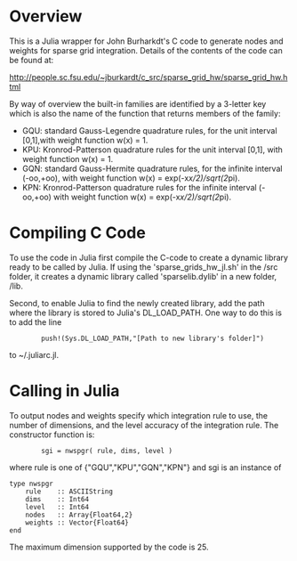 # Overview

This is a Julia wrapper for John Burharkdt's C code to generate nodes and weights for sparse grid integration. Details of the contents of the code can be found at: 

http://people.sc.fsu.edu/~jburkardt/c_src/sparse_grid_hw/sparse_grid_hw.html

By way of overview the built-in families are identified by a 3-letter key which is also the name of the function that returns members of the family:

* GQU: standard Gauss-Legendre quadrature rules, for the unit interval [0,1],with weight function w(x) = 1.
* KPU: Kronrod-Patterson quadrature rules for the unit interval [0,1], with weight function w(x) = 1.
* GQN: standard Gauss-Hermite quadrature rules, for the infinite interval (-oo,+oo), with weight function w(x) = exp(-x*x/2)/sqrt(2*pi).
* KPN: Kronrod-Patterson quadrature rules for the infinite interval (-oo,+oo) with weight function w(x) = exp(-x*x/2)/sqrt(2*pi).

# Compiling C Code

To use the code in Julia first compile the C-code to create a dynamic library ready to be called by Julia.  If using the 'sparse_grids_hw_jl.sh' in the /src folder, it creates a dynamic library called 'sparselib.dylib' in a new folder, /lib.  

Second, to enable Julia to find the newly created library, add the path where the library is stored to Julia's DL_LOAD_PATH. One way to do this is to add the line 
```
        push!(Sys.DL_LOAD_PATH,"[Path to new library's folder]")
```
to ~/.juliarc.jl. 

# Calling in Julia

To output nodes and weights specify which integration rule to use, the number of dimensions, and the level accuracy of the integration rule.  The constructor function is:
```
        sgi = nwspgr( rule, dims, level ) 
```
where rule is one of {"GQU","KPU","GQN","KPN"} and sgi is an instance of

```
type nwspgr
    rule 	:: ASCIIString
    dims 	:: Int64
	level	:: Int64
	nodes	:: Array{Float64,2}
	weights :: Vector{Float64}
end
```

The maximum dimension supported by the code is 25. 

